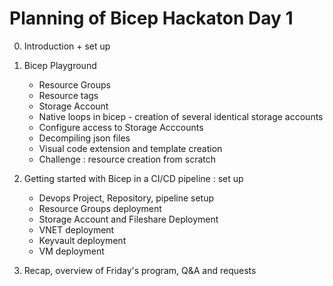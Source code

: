 # Planning of Bicep Hackaton Day 1 


0. Introduction + set up

1. Bicep Playground 
   * Resource Groups
   * Resource tags
   * Storage Account 
   * Native loops in bicep - creation of several identical storage accounts
   * Configure access to Storage Acccounts 
   * Decompiling json files
   * Visual code extension and template creation  
   * Challenge : resource creation from scratch 

2. Getting started with Bicep in a CI/CD pipeline : set up 
   * Devops Project, Repository, pipeline setup  
   * Resource Groups deployment
   * Storage Account and Fileshare Deployment
   * VNET deployment
   * Keyvault deployment
   * VM deployment 

3. Recap, overview of Friday's program, Q&A and requests
